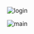 ![login](https://github.com/user-attachments/assets/d69bb1b8-b299-43c5-a06f-49d5a9ddaf28)

![main](https://github.com/user-attachments/assets/69a35424-d44d-4c60-a0f9-ac99e01a4a33)

